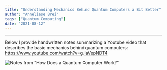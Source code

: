 ```yaml
---
title: "Understanding Mechanics Behind Quantum Computers a Bit Better"
author: "Anneliese Brei"
tags: ["Quantum Computing"] 
date: "2021-08-12" 
---
```

-------
Below I provide handwritten notes summarizing a Youtube video that describes the basic mechanics behind quantum computers:\
https://www.youtube.com/watch?v=g_IaVepNDT4

![Notes from "How Does a Quantum Computer Work?"](research-aug12.png "Notes from \"How Does a Quantum Computer Work?\"")
